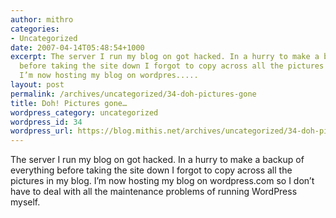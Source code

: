 ```yaml
---
author: mithro
categories:
- Uncategorized
date: 2007-04-14T05:48:54+1000
excerpt: The server I run my blog on got hacked. In a hurry to make a backup of everything
  before taking the site down I forgot to copy across all the pictures in my blog.
  I’m now hosting my blog on wordpres.....
layout: post
permalink: /archives/uncategorized/34-doh-pictures-gone
title: Doh! Pictures gone…
wordpress_category: uncategorized
wordpress_id: 34
wordpress_url: https://blog.mithis.net/archives/uncategorized/34-doh-pictures-gone
---
```


<div >
<p> The server I run my blog on got hacked. In a hurry to make a backup of everything before taking the site down I forgot to copy across all the pictures in my blog. I’m now hosting my blog on wordpress.com so I don’t have to deal with all the maintenance problems of running WordPress myself.</p>
</div>
